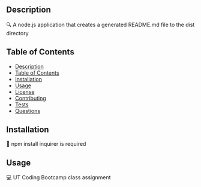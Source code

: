 ## Description
🔍 A node.js application that creates a generated README.md file to the dist directory

## Table of Contents
- [Description](#description)
- [Table of Contents](#table-of-contents)
- [Installation](#installation)
- [Usage](#usage)
- [License](#license)
- [Contributing](#contributing)
- [Tests](#tests)
- [Questions](#questions)

## Installation
💾 npm install inquirer is required

## Usage
💻 UT Coding Bootcamp class assignment
